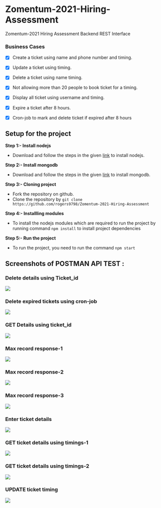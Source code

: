 # Zomentum-2021-Hiring-Assessment
Zomentum-2021 Hiring Assessment Backend REST Interface


### Business Cases
- [X] Create a ticket using name and phone number and timing.
- [X] Update a ticket using timing.
- [X] Delete a ticket using name timing.
- [X] Not allowing more than 20 people to book ticket for a timing.
- [X] Display all ticket using username and timing.
- [X] Expire a ticket after 8 hours.
- [X] Cron-job to mark and delete ticket if expired after 8 hours 


## Setup for the project

**Step 1:- Install nodejs**
* Download and follow the steps in the given [link](https://nodejs.org/en/download/) to install nodejs.

**Step 2:- Install mongodb**
* Download and follow the steps in the given [link](https://docs.mongodb.com/manual/administration/install-community/) to install mongodb.

**Step 3:- Cloning project**
* Fork the repository on github.
* Clone the repository by ```git clone https://github.com/rogers9798/Zomentum-2021-Hiring-Assessment``` 

**Step 4:- Installling modules**
* To install the nodejs modules which are required to run the project by running command ```npm install``` to install project dependencies

**Step 5:- Run the project**
* To run the project, you need to run the command ```npm start```

## Screenshots of POSTMAN API TEST :

### Delete details using Ticket_id
![](screenshots/delete_tid.png)

### Delete expired tickets using cron-job
![](screenshots/expired.png)

### GET Details using ticket_id
![](screenshots/get_detail.png)

### Max record response-1
![](screenshots/max_record1.png)

### Max record response-2
![](screenshots/max_record2.png)

### Max record response-3
![](screenshots/max_record3.png)

### Enter ticket details
![](screenshots/post-detail.png)

### GET ticket details using timings-1
![](screenshots/time_detail.png)

### GET ticket details using timings-2
![](screenshots/time_detail-1.png)

### UPDATE ticket timing 
![](screenshots/update_timing.png)


